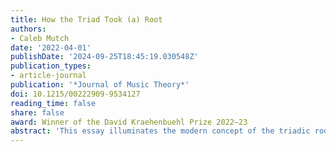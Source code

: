 ```yaml
---
title: How the Triad Took (a) Root
authors:
- Caleb Mutch
date: '2022-04-01'
publishDate: '2024-09-25T18:45:19.030548Z'
publication_types:
- article-journal
publication: '*Journal of Music Theory*'
doi: 10.1215/00222909-9534127
reading_time: false
share: false
award: Winner of the David Kraehenbuehl Prize 2022–23
abstract: 'This essay illuminates the modern concept of the triadic root by analyzing that concept and explaining how the English-speaking world came to refer to it with the term root. To do so, it begins by identifying five sub-concepts upon which theorists have drawn when explaining and applying the root concept in their treatises. The paper then addresses the origin of the term root in English-language theory, pointing out that the term first emerged only in 1806, far later than its modern-day ubiquity would suggest. This late emergence is explained as a side effect of the idiosyncratic state of triadic theorizing in eighteenth-century Britain. The paper advances a new interpretation that, as a result of the overtone-based preoccupations of erudite authors and the particular emphases of thoroughbass teachers, British theorists did not employ a fully realized triadic theory until much later than has been supposed. The conclusion of the paper traces the process by which the term root gained ascendancy in English texts and considers how this history fits into larger trends of thoroughbass and harmony instruction.'
---
```

